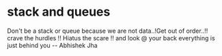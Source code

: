# stack and queues
Don't be a stack or queue because we are not data..!Get out of order..!! crave the hurdles !! Hiatus the scare !! and look @ your back everything is just behind you
-- Abhishek Jha
